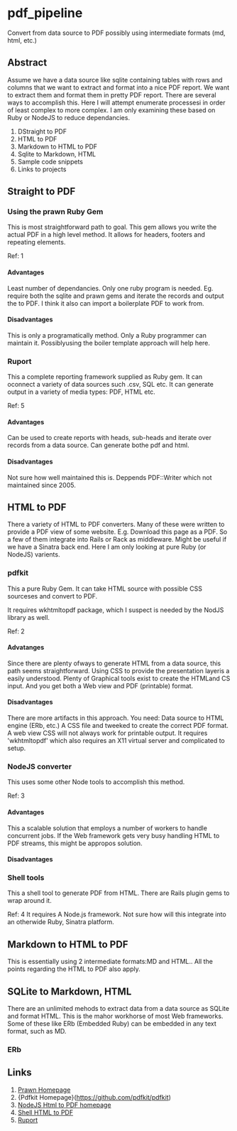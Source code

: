 # pdf_pipeline
Convert from data source to PDF possibly using intermediate formats (md, html, etc.)

## Abstract

Assume we have a data source like sqlite containing tables with rows and columns that we want to extract and format into a nice PDF report.
We want to extract them and format them in pretty PDF report.
There are several ways to accomplish this. Here I will attempt enumerate processesi
 in order of least complex to more complex.
I am only examining these based on Ruby or NodeJS to reduce 
dependancies.

1. DStraight to PDF
2. HTML to PDF
3. Markdown to HTML to PDF
4. Sqlite to Markdown, HTML
5. Sample code snippets
6. Links to projects
 

## Straight to PDF

### Using the prawn Ruby Gem

This is most straightforward path to goal. This gem allows you write the actual
PDF in a high level method. It allows for headers, footers and repeating elements.

Ref: 1

#### Advantages

Least number of dependancies. Only one ruby program is needed. Eg. require both the sqlite and prawn gems and
iterate the records and output the to PDF. I think it also can import a boilerplate
PDF to work from.

#### Disadvantages

 This is only a programatically method. Only a Ruby programmer can maintain it. Possiblyusing the boiler template approach will help here.


### Ruport

This a complete reporting framework supplied as Ruby gem. It can oconnect a variety of data sources such .csv, SQL etc. It can generate output in a variety of media types:
PDF, HTML etc.

Ref: 5


#### Advantages

Can be used to create reports with heads, sub-heads and iterate over records from a data source. Can generate bothe pdf and html.

#### Disadvantages

Not sure how well maintained this is. Deppends PDF::Writer which not
maintained since 2005.


## HTML to PDF

There a variety of HTML to PDF converters. Many of these were written to provide 
a PDF view of some website. E.g. Download this page as a PDF.
So a few of them integrate into Rails or Rack as middleware. Might be useful if we have a Sinatra back end.
Here I am only looking at pure Ruby (or NodeJS) varients.

### pdfkit

This a pure Ruby Gem. It can take HTML source with possible CSS sourceses and convert to PDF.


It requires wkhtmltopdf package, which I suspect is needed by the NodJS library as well.

Ref: 2

#### Advatanges

Since there are plenty ofways to generate HTML from a data source, this 
path seems straightforward. Using CSS to provide the presentation layeris a 
easily understood. Plenty of Graphical tools exist to create the HTMLand CS input.
And you get both a Web view and PDF (printable) format.

#### Disadvantages

There are more artifacts in this approach. You need: Data source to HTML engine (ERb, etc.)
A CSS file and tweeked to create the correct PDF format.  A web view CSS will not always work for printable output.
It requires 'wkhtmltopdf' which also requires an X11 virtual server and complicated to setup.

### NodeJS converter

This uses some other Node tools to accomplish this method.

Ref: 3

#### Advantages

This a scalable solution that employs a number of workers to handle concurrent jobs.
If the Web framework gets very busy handling HTML to PDF streams, this might be appropos solution.

#### Disadvantages


### Shell tools

This a shell tool to generate PDF from HTML. There are Rails plugin gems to wrap around it.


Ref: 4
It requires A Node.js framework. Not sure how will this integrate into an otherwide Ruby, Sinatra platform.

## Markdown to HTML to PDF

This is essentially using 2 intermediate formats:MD and HTML.. All the points regarding the HTML to PDF also apply.

## SQLite to Markdown, HTML

There are an unlimited mehods to extract data from a data source as SQLite and format HTML. This 
is the mahor workhorse of most Web frameworks.
Some of these like ERb (Embedded Ruby) can be embedded in any text format, such as MD.

### ERb





## Links

1. [Prawn Homepage](http://prawnpdf.org/api-docs/2.0/)
2. {Pdfkit Homepage}(https://github.com/pdfkit/pdfkit)
3. [NodeJS Html to PDF homepage](https://www.npmjs.com/package/phantom-html-to-pdf)
4. [Shell HTML to PDF](http://wkhtmltopdf.org)
5. [Ruport](https://github.com/ruport/ruport)

